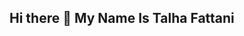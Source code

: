 ## Hi there 👋 My Name Is Talha Fattani

<!--
**Talha-Fattani-12/Talha-Fattani-12** is a ✨ _special_ ✨ repository because its `README.md` (this file) appears on your GitHub profile.

Here are some ideas to get you started:

- 🔭 I’m currently working on ----...
- 🌱 I’m currently learning in college &learning from SMIT (modern web and aap application)...
- 👯 I’m looking to collaborate on  ----...
- 🤔 I’m looking for help with other...
- 💬 Ask me about work...
- 📫 How to reach me: message me ...
- 😄 Pronouns: ...
- ⚡ Fun fact: ...
-->

